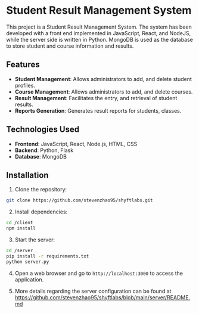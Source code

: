 # Student Result Management System

This project is a Student Result Management System. The system has been developed with a front end implemented in JavaScript, React, and NodeJS, while the server side is written in Python. MongoDB is used as the database to store student and course information and results.

## Features

- **Student Management**: Allows administrators to add, and delete student profiles.
- **Course Management**: Allows administrators to add, and delete courses.
- **Result Management**: Facilitates the entry, and retrieval of student results.
- **Reports Generation**: Generates result reports for students, classes.

## Technologies Used

- **Frontend**: JavaScript, React, Node.js, HTML, CSS
- **Backend**: Python, Flask
- **Database**: MongoDB

## Installation

1. Clone the repository:

```bash
git clone https://github.com/stevenzhao95/shyftlabs.git
```

2. Install dependencies:

```bash
cd /client
npm install
```

3. Start the server:

```bash
cd /server
pip install -r requirements.txt
python server.py
```

4. Open a web browser and go to `http://localhost:3000` to access the application.

5. More details regarding the server configuration can be found at https://github.com/stevenzhao95/shyftlabs/blob/main/server/README.md 